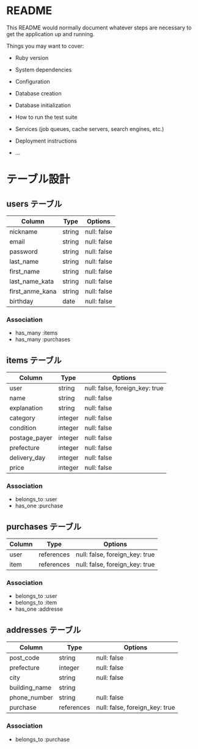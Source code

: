 # README

This README would normally document whatever steps are necessary to get the
application up and running.

Things you may want to cover:

* Ruby version

* System dependencies

* Configuration

* Database creation

* Database initialization

* How to run the test suite

* Services (job queues, cache servers, search engines, etc.)

* Deployment instructions

* ...


# テーブル設計

## users テーブル

| Column          | Type    | Options     |
| --------------  | ------- | ----------- |
| nickname        | string  | null: false |
| email           | string  | null: false |
| password        | string  | null: false |
| last_name       | string  | null: false |
| first_name      | string  | null: false |
| last_name_kata  | string  | null: false |
| first_anme_kana | string  | null: false |
| birthday        | date    | null: false |

### Association

- has_many :items
- has_many :purchases

## items テーブル

| Column        | Type     | Options                        |
| ------------- | -------- | ------------------------------ |  
| user          | string   | null: false, foreign_key: true |
| name          | string   | null: false                    |
| explanation   | string   | null: false                    |
| category      | integer  | null: false                    |
| condition     | integer  | null: false                    |
| postage_payer | integer  | null: false                    |
| prefecture    | integer  | null: false                    |
| delivery_day  | integer  | null: false                    |
| price         | integer  | null: false                    |

### Association

- belongs_to :user
- has_one    :purchase

## purchases テーブル

| Column | Type       | Options                        |
| ------ | ---------- | ------------------------------ |
| user   | references | null: false, foreign_key: true |
| item   | references | null: false, foreign_key: true |

### Association

- belongs_to :user
- belongs_to :item
- has_one    :addresse

## addresses テーブル

| Column        | Type        | Options                        |
| ------------- | ----------- | ------------------------------ |
| post_code     | string      | null: false                    |
| prefecture    | integer     | null: false                    |
| city          | string      | null: false                    |
| building_name | string      |                                |
| phone_number  | string      | null: false                    |
| purchase      | references  | null: false, foreign_key: true |

### Association

- belongs_to :purchase
